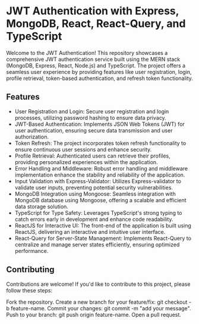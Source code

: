 # JWT Authentication with Express, MongoDB, React, React-Query, and TypeScript

Welcome to the JWT Authentication! This repository showcases a comprehensive JWT authentication service built using the MERN stack (MongoDB, Express, React, Node.js) and TypeScript. The project offers a seamless user experience by providing features like user registration, login, profile retrieval, token-based authentication, and refresh token functionality.

## Features

- User Registration and Login: Secure user registration and login processes, utilizing password hashing to ensure data privacy.
- JWT-Based Authentication: Implements JSON Web Tokens (JWT) for user authentication, ensuring secure data transmission and user authorization.
- Token Refresh: The project incorporates token refresh functionality to ensure continuous user sessions and enhance security.
- Profile Retrieval: Authenticated users can retrieve their profiles, providing personalized experiences within the application.
- Error Handling and Middleware: Robust error handling and middleware implementation enhance the stability and reliability of the application.
- Input Validation with Express-Validator: Utilizes Express-validator to validate user inputs, preventing potential security vulnerabilities.
- MongoDB Integration using Mongoose: Seamless integration with MongoDB database using Mongoose, offering a scalable and efficient data storage solution.
- TypeScript for Type Safety: Leverages TypeScript's strong typing to catch errors early in development and enhance code readability.
- ReactJS for Interactive UI: The front-end of the application is built using ReactJS, delivering an interactive and intuitive user interface.
- React-Query for Server-State Management: Implements React-Query to centralize and manage server states efficiently, ensuring optimized performance.

## Contributing
Contributions are welcome! If you'd like to contribute to this project, please follow these steps:

Fork the repository.
Create a new branch for your feature/fix: git checkout -b feature-name.
Commit your changes: git commit -m "add your message".
Push to your branch: git push origin feature-name.
Open a pull request.
